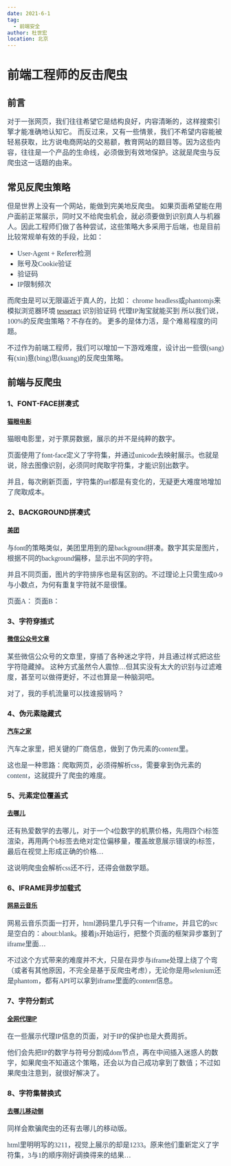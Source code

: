```yaml
---
date: 2021-6-1
tag:
  - 前端安全
author: 杜世宏
location: 北京
---
```


# 前端工程师的反击爬虫
## 前言
<font color="#2c3e50" size="3" face="微软雅黑">对于一张网页，我们往往希望它是结构良好，内容清晰的，这样搜索引擎才能准确地认知它。
而反过来，又有一些情景，我们不希望内容能被轻易获取，比方说电商网站的交易额，教育网站的题目等。因为这些内容，往往是一个产品的生命线，必须做到有效地保护。这就是爬虫与反爬虫这一话题的由来。</font>


## 常见反爬虫策略
<font color="#2c3e50" size="3" face="微软雅黑">但是世界上没有一个网站，能做到完美地反爬虫。</font>
<font color="#2c3e50" size="3" face="微软雅黑">如果页面希望能在用户面前正常展示，同时又不给爬虫机会，就必须要做到识别真人与机器人。因此工程师们做了各种尝试，这些策略大多采用于后端，也是目前比较常规单有效的手段，比如：</font>
+ <font color="#2c3e50" size="3" face="微软雅黑">User-Agent + Referer检测</font>
+ <font color="#2c3e50" size="3" face="微软雅黑">账号及Cookie验证</font>
+ <font color="#2c3e50" size="3" face="微软雅黑">验证码</font>
+ <font color="#2c3e50" size="3" face="微软雅黑">IP限制频次</font>

<font color="#2c3e50" size="3" face="微软雅黑">而爬虫是可以无限逼近于真人的，比如：</font>
<font color="#2c3e50" size="3" face="微软雅黑">chrome headless或phantomjs来模拟浏览器环境
[tesseract](https://doc.yonyoucloud.com/doc/ae/920457.html) 识别验证码
代理IP淘宝就能买到
所以我们说，100%的反爬虫策略？不存在的。
更多的是体力活，是个难易程度的问题。</font>

<font color="#2c3e50" size="3" face="微软雅黑">不过作为前端工程师，我们可以增加一下游戏难度，设计出一些很(sang)有(xin)意(bing)思(kuang)的反爬虫策略。</font>

## 前端与反爬虫
### 1、FONT-FACE拼凑式
#### [猫眼电影](https://maoyan.com/films/342601)
<font color="#2c3e50" size="3" face="微软雅黑">猫眼电影里，对于票房数据，展示的并不是纯粹的数字。</font>

<font color="#2c3e50" size="3" face="微软雅黑">页面使用了font-face定义了字符集，并通过unicode去映射展示。也就是说，除去图像识别，必须同时爬取字符集，才能识别出数字。</font>

<font color="#2c3e50" size="3" face="微软雅黑">并且，每次刷新页面，字符集的url都是有变化的，无疑更大难度地增加了爬取成本。</font>


### 2、BACKGROUND拼凑式
#### [美团](https://bj.meituan.com/)
<font color="#2c3e50" size="3" face="微软雅黑">与font的策略类似，美团里用到的是background拼凑。数字其实是图片，根据不同的background偏移，显示出不同的字符。</font>


<font color="#2c3e50" size="3" face="微软雅黑">并且不同页面，图片的字符排序也是有区别的。不过理论上只需生成0-9与小数点，为何有重复字符就不是很懂。</font>

<font color="#2c3e50" size="3" face="微软雅黑">页面A：</font>
<font color="#2c3e50" size="3" face="微软雅黑">页面B：</font>


### 3、字符穿插式
#### [微信公众号文章](https://mp.weixin.qq.com/)

<font color="#2c3e50" size="3" face="微软雅黑">某些微信公众号的文章里，穿插了各种迷之字符，并且通过样式把这些字符隐藏掉。</font>
<font color="#2c3e50" size="3" face="微软雅黑">这种方式虽然令人震惊…但其实没有太大的识别与过滤难度，甚至可以做得更好，不过也算是一种脑洞吧。</font>

<font color="#2c3e50" size="3" face="微软雅黑">对了，我的手机流量可以找谁报销吗？</font>


### 4、伪元素隐藏式
#### [汽车之家](https://car.autohome.com.cn/config/series/3170.html)
<font color="#2c3e50" size="3" face="微软雅黑">汽车之家里，把关键的厂商信息，做到了伪元素的content里。</font>

<font color="#2c3e50" size="3" face="微软雅黑">这也是一种思路：爬取网页，必须得解析css，需要拿到伪元素的content，这就提升了爬虫的难度。</font>




### 5、元素定位覆盖式
#### [去哪儿](https://flight.qunar.com/site/oneway_list.htm?searchDepartureAirport=%E5%B9%BF%E5%B7%9E&searchArrivalAirport=%E5%8C%97%E4%BA%AC&searchDepartureTime=2021-06-12&searchArrivalTime=2021-06-14&nextNDays=0&startSearch=true&fromCode=CAN&toCode=BJS&from=qunarindex&lowestPrice=null)
<font color="#2c3e50" size="3" face="微软雅黑">还有热爱数学的去哪儿，对于一个4位数字的机票价格，先用四个i标签渲染，再用两个b标签去绝对定位偏移量，覆盖故意展示错误的i标签，最后在视觉上形成正确的价格…</font>



<font color="#2c3e50" size="3" face="微软雅黑">这说明爬虫会解析css还不行，还得会做数学题。</font>


### 6、IFRAME异步加载式
#### [网易云音乐](https://music.163.com/#/artist?id=10559)
<font color="#2c3e50" size="3" face="微软雅黑">网易云音乐页面一打开，html源码里几乎只有一个iframe，并且它的src是空白的：about:blank。接着js开始运行，把整个页面的框架异步塞到了iframe里面…</font>


<font color="#2c3e50" size="3" face="微软雅黑">不过这个方式带来的难度并不大，只是在异步与iframe处理上绕了个弯（或者有其他原因，不完全是基于反爬虫考虑），无论你是用selenium还是phantom，都有API可以拿到iframe里面的content信息。</font>



### 7、字符分割式
#### [全网代理IP](http://www.goubanjia.com/index.html)
<font color="#2c3e50" size="3" face="微软雅黑">在一些展示代理IP信息的页面，对于IP的保护也是大费周折。</font>


<font color="#2c3e50" size="3" face="微软雅黑">他们会先把IP的数字与符号分割成dom节点，再在中间插入迷惑人的数字，如果爬虫不知道这个策略，还会以为自己成功拿到了数值；不过如果爬虫注意到，就很好解决了。</font>



### 8、字符集替换式
#### [去哪儿移动侧](https://m.flight.qunar.com/ncs/page/flightlist?arrCity=%E4%B8%8A%E6%B5%B7&depCity=%E5%8C%97%E4%BA%AC&goDate=2021-06-11)
<font color="#2c3e50" size="3" face="微软雅黑">同样会欺骗爬虫的还有去哪儿的移动版。</font>

<font color="#2c3e50" size="3" face="微软雅黑">html里明明写的3211，视觉上展示的却是1233。原来他们重新定义了字符集，3与1的顺序刚好调换得来的结果…</font>


